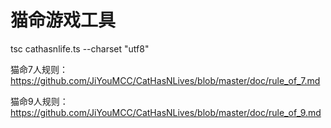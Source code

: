 # 猫命游戏工具
tsc cathasnlife.ts --charset "utf8"

猫命7人规则：https://github.com/JiYouMCC/CatHasNLives/blob/master/doc/rule_of_7.md

猫命9人规则：https://github.com/JiYouMCC/CatHasNLives/blob/master/doc/rule_of_9.md
